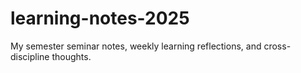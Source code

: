 # learning-notes-2025
My semester seminar notes, weekly learning reflections, and cross-discipline thoughts.
